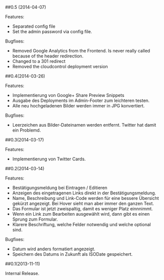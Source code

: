 ##0.5 (2014-04-07)

Features:
- Separated config file
- Set the admin password via config file. 

Bugfixes:

- Removed Google Analytics from the Frontend. Is never really called because of the header redirection. 
- Changed to a 301 redirect
- Removed the cloudcontrol deployment version

##0.4(2014-03-26)

Features:

- Implementierung von Google+ Share Preview Snippets
- Ausgabe des Deployments im Admin-Footer zum leichteren testen. 
- Alle neu hochgeladenen Bilder werden immer in JPG konvertiert. 

Bugfixes:

- Leerzeichen aus Bilder-Dateinamen werden entfernt. Twitter hat damit ein Problemd. 

##0.3(2014-03-17)

Features:
- Implementierung von Twitter Cards.

##0.2(2014-03-14)

Features:

- Bestätigungsmeldung bei Eintragen / Editieren
- Anzeigen des eingetragenen Links direkt in der Bestätigungsmeldung.
- Name, Beschreibung und Link-Code werden für eine bessere Übersicht gekürzt angezeigt. Bei Hover sieht man aber immer den ganzen Text. 
- Das Formular ist jetzt zweispaltig, damit es weniger Platz einnnimmt. 
- Wenn ein Link zum Bearbeiten ausgewählt wird, dann gibt es einen Sprung zum Formular. 
- Klarere Beschriftung, welche Felder notwendig und welche optional sind.

Bugfixes: 

- Datum wird anders formatiert angezeigt.
- Speichern des Datums in Zukunft als ISODate gespeichert. 

##0.1(2013-11-11)

Internal Release. 